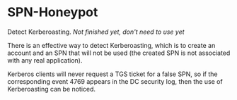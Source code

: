 # SPN-Honeypot
Detect Kerberoasting. *Not finished yet, don't need to use yet*

There is an effective way to detect Kerberoasting, which is to create an account and an SPN that will not be used (the created SPN is not associated with any real application). 

Kerberos clients will never request a TGS ticket for a false SPN, so if the corresponding event 4769 appears in the DC security log, then the use of Kerberoasting can be noticed.
